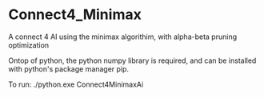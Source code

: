 # Connect4_Minimax
A connect 4 AI using the minimax algorithim, with alpha-beta pruning optimization

Ontop of python, the python numpy library is required, and can be installed with
python's package manager pip.

To run:
./python.exe Connect4MinimaxAi
